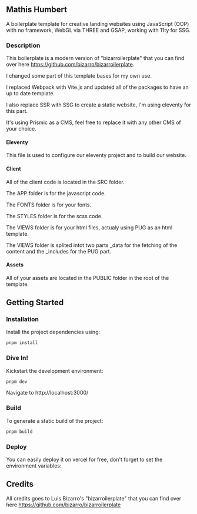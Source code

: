 ## Mathis Humbert

A boilerplate template for creative landing websites using JavaScript (OOP) with no framework, WebGL via THREE and GSAP, working with 11ty for SSG.

### Description

This boilerplate is a modern version of "bizarroilerplate" that you can find over here https://github.com/bizarro/bizarroilerplate.

I changed some part of this template bases for my own use.

I replaced Webpack with Vite.js and updated all of the packages to have an up to date template.

I also replace SSR with SSG to create a static website, I'm using eleventy for this part.

It's using Prismic as a CMS, feel free to replace it with any other CMS of your choice.

#### Eleventy

This file is used to configure our eleventy project and to build our website.

#### Client

All of the client code is located in the SRC folder.

The APP folder is for the javascript code.

The FONTS folder is for your fonts.

The STYLES folder is for the scss code.

The VIEWS folder is for your html files, actualy using PUG as an html template.

The VIEWS folder is splited intot two parts \_data for the fetching of the content and the \_includes for the PUG part.

#### Assets

All of your assets are located in the PUBLIC folder in the root of the template.

## Getting Started

### Installation

Install the project dependencies using:

```sh
pnpm install
```

### Dive In!

Kickstart the development environment:

```sh
pnpm dev
```

Navigate to http://localhost:3000/

### Build

To generate a static build of the project:

```sh
pnpm build
```

### Deploy

You can easily deploy it on vercel for free, don't forget to set the environment variables:

## Credits

All credits goes to Luis Bizarro's "bizarroilerplate" that you can find over here https://github.com/bizarro/bizarroilerplate

